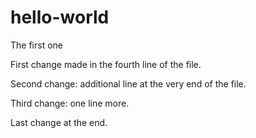 # hello-world
The first one

First change made in the fourth line of the file.

Second change: additional line at the very end of the file.

Third change: one line more.

Last change at the end.

